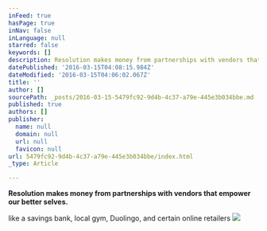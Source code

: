 ```yaml
---
inFeed: true
hasPage: true
inNav: false
inLanguage: null
starred: false
keywords: []
description: Resolution makes money from partnerships with vendors that empower our better selves.
datePublished: '2016-03-15T04:08:15.984Z'
dateModified: '2016-03-15T04:06:02.067Z'
title: ''
author: []
sourcePath: _posts/2016-03-15-5479fc92-9d4b-4c37-a79e-445e3b034bbe.md
published: true
authors: []
publisher:
  name: null
  domain: null
  url: null
  favicon: null
url: 5479fc92-9d4b-4c37-a79e-445e3b034bbe/index.html
_type: Article

---
```

**Resolution makes money from partnerships with vendors that empower our better selves.**

like a savings bank, local gym, Duolingo, and certain online retailers
![](https://the-grid-user-content.s3-us-west-2.amazonaws.com/784a19c2-14ef-4412-a788-f92c5c48d034.jpg)